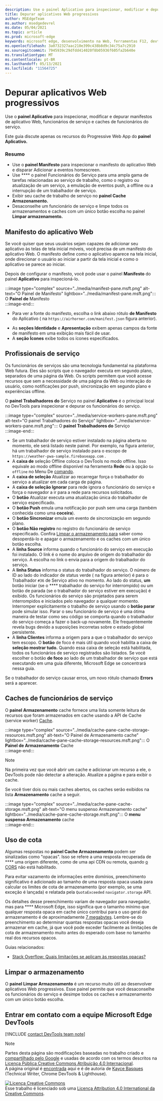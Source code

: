 ```yaml
---
description: Use o painel Aplicativo para inspecionar, modificar e depurar manifestos de aplicativo Web, funcionários de serviço e caches de funcionários do serviço.
title: Depurar aplicativos Web progressivos
author: MSEdgeTeam
ms.author: msedgedevrel
ms.date: 05/04/2021
ms.topic: article
ms.prod: microsoft-edge
keywords: microsoft edge, desenvolvimento na Web, ferramentas F12, devtools
ms.openlocfilehash: 3a0732327aac210e399c438b8d9c34c75a7c2910
ms.sourcegitcommit: 7945939c29dfdd414020f8b05936f605fa2b640e
ms.translationtype: MT
ms.contentlocale: pt-BR
ms.lasthandoff: 05/13/2021
ms.locfileid: "11564725"
---
```

<!-- Copyright Kayce Basques 

   Licensed under the Apache License, Version 2.0 (the "License");
   you may not use this file except in compliance with the License.
   You may obtain a copy of the License at

       https://www.apache.org/licenses/LICENSE-2.0

   Unless required by applicable law or agreed to in writing, software
   distributed under the License is distributed on an "AS IS" BASIS,
   WITHOUT WARRANTIES OR CONDITIONS OF ANY KIND, either express or implied.
   See the License for the specific language governing permissions and
   limitations under the License.  -->  
# <a name="debug-progressive-web-apps"></a>Depurar aplicativos Web progressivos  

Use o **painel Aplicativo** para inspecionar, modificar e depurar manifestos de aplicativo Web, funcionários de serviço e caches de funcionários do serviço.  

<!--Related Guides:  

*   [Progressive Web Apps](/web/progressive-web-apps)  -->

<!--TODO:  Link web "Progressive Web Apps" section when available. -->

Este guia discute apenas os recursos do Progressive Web App do **painel Aplicativo.**  <!--If you're looking for help on the other panes, check out the last section of this guide, [Other Application panel guides](#other-application-panel-guides).  -->

<!--TODO:  Link to sections when available. -->

### <a name="summary"></a>Resumo  

*   Use o **painel Manifesto** para inspecionar o manifesto do aplicativo Web e disparar Adicionar a eventos homescreen.  
*   Use **** o painel Funcionários do Serviço para uma ampla gama de tarefas relacionadas ao serviço de trabalho, como o registro ou atualização de um serviço, a emulação de eventos push, a offline ou a interrupção de um trabalhador de serviço.  
*   Exibir seu cache de trabalho de serviço no **painel Cache Armazenamento.**  
*   Desaconselhe um funcionário de serviço e limpe todos os armazenamentos e caches com um único botão escolha no painel **Limpar armazenamento.**  
    
## <a name="web-app-manifest"></a>Manifesto do aplicativo Web  

Se você quiser que seus usuários sejam capazes de adicionar seu aplicativo às telas de tela inicial móveis, você precisa de um manifesto do aplicativo Web.  O manifesto define como o aplicativo aparece na tela inicial, onde direcionar o usuário ao iniciar a partir da tela inicial e como o aplicativo se parece ao iniciar.  

<!--Related Guides:  

*   [Improve user experiences with a Web App Manifest](/web/fundamentals/web-app-manifest)  
*   [Using App Install Banners](/web/fundamentals/app-install-banners)  -->

<!--TODO:  Link to sections when available. -->

Depois de configurar o manifesto, você pode usar o painel **Manifesto** do painel **Aplicativo** para inspecioná-lo.  

:::image type="complex" source="../media/manifest-pane.msft.png" alt-text="O Painel de Manifesto" lightbox="../media/manifest-pane.msft.png":::
   O **Painel de** Manifesto  
:::image-end:::  

*   Para ver a fonte do manifesto, escolha o link abaixo rótulo **de Manifesto** do Aplicativo \( na `https://airhorner.com/manifest.json` figura anterior\).  
<!-- *   Choose the **Add to homescreen** button to simulate an Add to Homescreen event.  Check out the next section for more information.  -->  
*   As **seções Identidade** e **Apresentação** exibem apenas campos da fonte de manifesto em uma exibição mais fácil de usar.  
*   A **seção Ícones** exibe todos os ícones especificados.  
    
<!--### Simulate Add to Homescreen events  -->

<!--A web app may only be added to a homescreen when the site is visited at least twice, with at least five minutes between visits.  While developing or debugging your Add to Homescreen workflow, the criteria is potentially inconvenient.  
The **Add to homescreen** button on the **App Manifest** pane lets you simulate Add to Homescreen events whenever you want.  -->

<!--You may test out this feature with the [Microsoft I/O 2016 progressive web app](https://events.alpahabet.com/io2016/), which has proper support for Add to Homescreen.  Choosing on **Add to Homescreen** while the app is open prompts Microsoft Edge to display the "add this site to your shelf" banner, which is the desktop equivalent of the "add to homescreen" banner for mobile devices.  -->

<!--  
:::image type="complex" source="../media/io.msft.png" alt-text="Add to desktop shelf" lightbox="../media/io.msft.png":::
   Add to desktop shelf  
:::image-end:::
-->  

<!--
> [!Tip]
> Keep the **Console** drawer open while simulating Add to Homescreen events.  The Console tells you if your manifest has any issues and logs other information about the Add to Homescreen lifecycle.  -->

<!--The **Add to Homescreen** feature may not yet simulate the workflow for mobile devices.  Notice how the "add to shelf" prompt was triggered in the screenshot above, even though DevTools is in Device Mode.  However, if you may successfully add your app to your desktop shelf, then it works for mobile, too.  -->

<!-- TODO: Rework content after sample app is created. -->

<!--If you want to test out the genuine mobile experience, you may connect a real mobile device to DevTools via **remote debugging**, and then choose the **Add to Homescreen** button \(on DevTools\) to trigger the "add to homescreen" prompt on the connected mobile device.  -->

<!--TODO:  Link Debug "remote debugging" sections when available. -->

## <a name="service-workers"></a>Profissionais de serviço  

Os funcionários de serviços são uma tecnologia fundamental na plataforma Web futura.  Eles são scripts que o navegador executa em segundo plano, separados de uma página da Web.  Os scripts permitem que você acesse recursos que sem a necessidade de uma página da Web ou interação do usuário, como notificações por push, sincronização em segundo plano e experiências offline.  

<!--Related Guides:  

*   [Intro to Service Workers](/web/fundamentals/primers/service-worker)  
*   [Push Notifications: Timely, Relevant, and Precise](/web/fundamentals/push-notifications)  -->  
    
<!--TODO:  Link to sections when available. -->  

O **painel Trabalhadores do** Serviço no painel **Aplicativo** é o principal local no DevTools para inspecionar e depurar os funcionários do serviço.  

:::image type="complex" source="../media/service-workers-pane.msft.png" alt-text="O painel Trabalhadores do Serviço" lightbox="../media/service-workers-pane.msft.png":::
   O **painel Trabalhadores do** Serviço  
:::image-end:::  

*   Se um trabalhador de serviço estiver instalado na página aberta no momento, ele será listado neste painel.  Por exemplo, na figura anterior, há um trabalhador de serviço instalado para o escopo de `https://weather-pwa-sample.firebaseapp.com` .  
*   A **caixa de** seleção Offline coloca o DevTools no modo offline.  Isso equivale ao modo offline disponível na ferramenta **Rede** ou à opção `Go offline` no Menu De [comando][DevtoolsCommandMenuIndex].  
*   A **caixa de seleção** Atualizar ao recarregar força o trabalhador do serviço a atualizar em cada carga de página.  
*   A **caixa de seleção Ignorar** para rede ignora o funcionário do serviço e força o navegador a ir para a rede para recursos solicitados.  
*   O **botão** Atualizar executa uma atualização única do trabalhador de serviço especificado.  
*   O **botão Push** emula uma notificação por push sem uma carga \(também conhecida como uma **coceira**\).  
*   O **botão Sincronizar** emula um evento de sincronização em segundo plano.  
*   O **botão Não registro** no registro do funcionário de serviço especificado.  Confira [Limpar o armazenamento para](#clear-storage) saber como desoperdá-lo e apagar o armazenamento e os caches com um único botão escolha.  
*   A **linha Source** informa quando o funcionário do serviço em execução foi instalado.  O link é o nome do arquivo de origem do trabalhador do serviço.  A escolha no link o envia para a origem do trabalhador do serviço.  
*   A **linha Status** informa o status do trabalhador do serviço.  O número de ID ao lado do indicador de status verde \( na figura anterior\) é para o Trabalhador `#36` de Serviço ativo no momento.  Ao lado do status, **um** botão iniciar \(se o **** trabalhador do serviço for interrompido\) ou um botão de parada \(se o trabalhador do serviço estiver em execução\) é exibido.  Os funcionários do serviço são projetados para serem interrompidos e iniciados pelo navegador a qualquer momento.  Interromper explicitamente o trabalho de serviço usando o **botão parar** pode simular isso.  Parar o seu funcionário de serviço é uma ótima maneira de testar como seu código se comporta quando o trabalhador do serviço começa a fazer o back-up novamente.  Ele frequentemente revela bugs devido a suposições incorretas sobre o estado global persistente.  
*   A **linha Clientes** informa a origem para a que o trabalhador do serviço tem escopo.  O **botão** de foco é mais útil quando você habilita a caixa de **seleção mostrar tudo.**  Quando essa caixa de seleção está habilitada, todos os funcionários de serviço registrados são listados.  Se você escolher o botão **de foco** ao lado de um trabalhador de serviço que está executando em uma guia diferente, Microsoft Edge se concentrará nessa guia.  
    
Se o trabalhador do serviço causar erros, um novo rótulo chamado **Errors** será a aparecer.  

<!--  
:::image type="complex" source="../media/sw-error.msft.png" alt-text="Service worker with errors" lightbox="../media/sw-error.msft.png":::
   Service worker with errors  
:::image-end:::
-->  

<!--TODO:  Capture Service Worker Errors sample when available. -->
<!--TODO:  Link Web "How tickle works" sections when available. -->

## <a name="service-worker-caches"></a>Caches de funcionários de serviço  

O **painel Armazenamento** cache fornece uma lista somente leitura de recursos que foram armazenados em cache usando a API de Cache \(service worker\) [Cache][MDNWebCacheAPI].  

:::image type="complex" source="../media/cache-pane-cache-storage-resources.msft.png" alt-text="O Painel de Armazenamento cache" lightbox="../media/cache-pane-cache-storage-resources.msft.png":::
   O **Painel de Armazenamento** Cache  
:::image-end:::  

> [!NOTE]
> Na primeira vez que você abrir um cache e adicionar um recurso a ele, o DevTools pode não detectar a alteração.  Atualize a página e para exibir o cache.  

Se você tiver dois ou mais caches abertos, os caches serão exibidos na lista **Armazenamento** cache a seguir.  

:::image type="complex" source="../media/cache-pane-cache-storage.msft.png" alt-text="O menu suspenso Armazenamento cache" lightbox="../media/cache-pane-cache-storage.msft.png":::
   O **menu suspenso Armazenamento** cache  
:::image-end:::  

## <a name="quota-usage"></a>Uso de cota  

Algumas respostas no **painel Cache Armazenamento** podem ser sinalizadas como "opacas".  Isso se refere a uma resposta recuperada de **** uma origem diferente, como de uma api CDN ou remota, quando [o CORS][FetchHttpCorsProtocol] não está habilitado.  

<!--TODO:  Link Web "CDN" section when available. -->  
<!--TODO:  Link Web "opaque" section when available. -->

Para evitar vazamento de informações entre domínios, preenchimento significativo é adicionado ao tamanho de uma resposta opaca usada para calcular os limites de cota de armazenamento \(por exemplo, se uma exceção é lançada\) e relatada pela `QuotaExceeded` `navigator.storage` API.  

<!--TODO:  Link Estimating "`navigator.storage` API" sections when available. -->

Os detalhes desse preenchimento variam de navegador para navegador, mas para **** Microsoft Edge, isso significa que o tamanho mínimo que qualquer resposta opaca em cache único contribui para o uso geral do armazenamento é de aproximadamente [7 megabytes][ChromiumIssues796060#c17].  Lembre-se do preenchimento ao determinar quantas respostas opacas você deseja armazenar em cache, já que você pode exceder facilmente as limitações de cota de armazenamento muito antes do esperado com base no tamanho real dos recursos opacos.  

Guias relacionados:  

*   [Stack Overflow: Quais limitações se aplicam às respostas opacas?][StackOverflowLimitationsForOpaqueResponses]  
<!--*   [Alphabet work container: Understanding Storage Quota](/web/tools/Alphabet-work-container/guides/storage-quota#beware_of_opaque_responses)  -->
    
<!--TODO:  Link Work container storage quota for opaque responses section when available. -->

## <a name="clear-storage"></a>Limpar o armazenamento  

O **painel Limpar Armazenamento** é um recurso muito útil ao desenvolver aplicativos Web progressivos.  Esse painel permite que você desaconselhe os funcionários do serviço e desimpe todos os caches e armazenamento com um único botão escolha.  <!--Check out the section below to learn more.  -->

<!--Related Guides:  

*   [Clear Storage](/iterate/manage-data/local-storage#clear-storage)  -->
    
<!--TODO:  Link to sections when available. -->

<!--## Other Application panel guides   

Check out the guides below for more help on the other panes of the **Application** panel.  

Related Guides:  

*   [Inspect page resources](/iterate/manage-data/page-resources)  
*   [Inspect and manage local storage and caches](/iterate/manage-data/local-storage)  -->
    
## <a name="getting-in-touch-with-the-microsoft-edge-devtools-team"></a>Entrar em contato com a equipe Microsoft Edge DevTools  

[!INCLUDE [contact DevTools team note](../includes/contact-devtools-team-note.md)]  

<!-- links -->  

[DevtoolsCommandMenuIndex]: ../command-menu/index.md "Executar comandos com o Menu de Comandos do Microsoft Edge DevTools | Microsoft Docs"  

[ChromiumIssues796060#c17]: https://bugs.chromium.org/p/chromium/issues/detail?id=796060#c17 "Chromium Problema 796060: o valor Armazenamento cache aumenta em cada atualização quando o código do Analytics está no html"  

[FetchHttpCorsProtocol]: https://fetch.spec.whatwg.org/#http-cors-protocol  

[MDNWebCacheAPI]: https://developer.mozilla.org/docs/Web/API/Cache "Cache - APIs da Web | MDN"  

[StackOverflowLimitationsForOpaqueResponses]: https://stackoverflow.com/q/39109789/385997 "Stack Overflow: Quais limitações se aplicam às respostas opacas?"  

<!--[WebEstimatingAvailableStorageSpace]: whats-new/2017/08/estimating-available-storage-space  -->
<!--[RemoteDebugging]: /debug/remote-debugging/remote-debugging  -->

<!--[WebHowPushWorks]: /web/fundamentals/push-notifications/how-push-works  -->  
<!--[WebGlossaryCDN]: /web/fundamentals/glossary#CDN  -->
<!--[WebGlossaryOpaque]: /web/fundamentals/glossary#opaque-response  -->

> [!NOTE]
> Partes desta página são modificações baseadas no trabalho criado e [compartilhado pelo Google][GoogleSitePolicies] e usadas de acordo com os termos descritos na [Licença Pública Creative Commons Atribuição 4.0 Internacional][CCA4IL].  
> A página original é [encontrada](https://developers.google.com/web/tools/chrome-devtools/progressive-web-apps) aqui e é de autoria de [Kayce Basques][KayceBasques] \(Technical Writer, Chrome DevTools \& Lighthouse\).  

[![Licença Creative Commons][CCby4Image]][CCA4IL]  
Esse trabalho é licenciado sob uma [Licença Attribution 4.0 International da Creative Commons][CCA4IL].  

[CCA4IL]: https://creativecommons.org/licenses/by/4.0  
[CCby4Image]: https://i.creativecommons.org/l/by/4.0/88x31.png  
[GoogleSitePolicies]: https://developers.google.com/terms/site-policies  
[KayceBasques]: https://developers.google.com/web/resources/contributors#kayce-basques  
